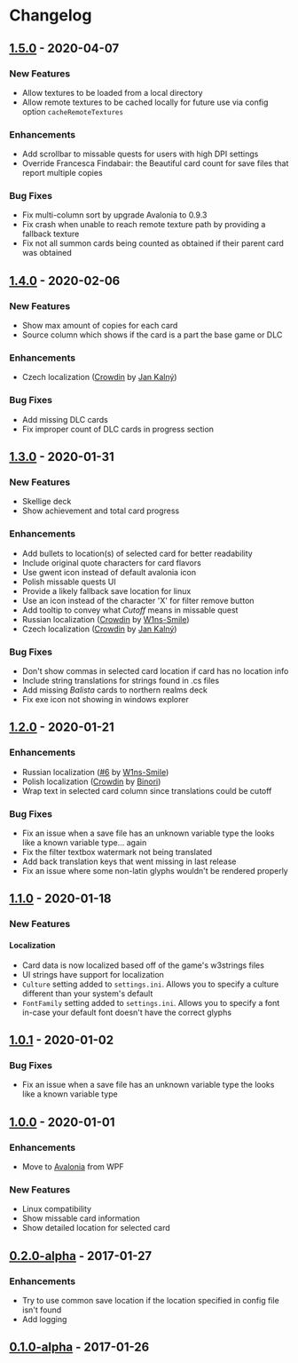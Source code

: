 # Changelog

## [1.5.0] - 2020-04-07

### New Features

- Allow textures to be loaded from a local directory
- Allow remote textures to be cached locally for future use via config option `cacheRemoteTextures`

### Enhancements

- Add scrollbar to missable quests for users with high DPI settings
- Override Francesca Findabair: the Beautiful card count for save files that report multiple copies

### Bug Fixes

- Fix multi-column sort by upgrade Avalonia to 0.9.3
- Fix crash when unable to reach remote texture path by providing a fallback texture
- Fix not all summon cards being counted as obtained if their parent card was obtained

## [1.4.0] - 2020-02-06

### New Features

- Show max amount of copies for each card
- Source column which shows if the card is a part the base game or DLC

### Enhancements 

- Czech localization ([Crowdin] by [Jan Kalný])

### Bug Fixes

- Add missing DLC cards
- Fix improper count of DLC cards in progress section

## [1.3.0] - 2020-01-31

### New Features

- Skellige deck
- Show achievement and total card progress

### Enhancements

- Add bullets to location(s) of selected card for better readability
- Include original quote characters for card flavors
- Use gwent icon instead of default avalonia icon
- Polish missable quests UI
- Provide a likely fallback save location for linux
- Use an icon instead of the character 'X' for filter remove button
- Add tooltip to convey what _Cutoff_ means in missable quest
- Russian localization ([Crowdin] by [W1ns-Smile])
- Czech localization ([Crowdin] by [Jan Kalný])

### Bug Fixes

- Don't show commas in selected card location if card has no location info
- Include string translations for strings found in .cs files
- Add missing _Balista_ cards to northern realms deck
- Fix exe icon not showing in windows explorer

## [1.2.0] - 2020-01-21

### Enhancements

- Russian localization ([#6] by [W1ns-Smile])
- Polish localization ([Crowdin] by [Binori])
- Wrap text in selected card column since translations could be cutoff

### Bug Fixes

 - Fix an issue when a save file has an unknown variable type the looks like a known variable type... again
 - Fix the filter textbox watermark not being translated
 - Add back translation keys that went missing in last release
 - Fix an issue where some non-latin glyphs wouldn't be rendered properly
 
## [1.1.0] - 2020-01-18

### New Features

#### Localization

- Card data is now localized based off of the game's w3strings files
- UI strings have support for localization
- `Culture` setting added to `settings.ini`. Allows you to specify a culture different than your system's default
- `FontFamily` setting added to `settings.ini`. Allows you to specify a font in-case your default font doesn't have the correct glyphs

## [1.0.1] - 2020-01-02

### Bug Fixes

- Fix an issue when a save file has an unknown variable type the looks like a known variable type

## [1.0.0] - 2020-01-01

### Enhancements

- Move to [Avalonia] from WPF

### New Features

- Linux compatibility
- Show missable card information
- Show detailed location for selected card

## [0.2.0-alpha] - 2017-01-27

### Enhancements

- Try to use common save location if the location specified in config file isn't found
- Add logging

## [0.1.0-alpha] - 2017-01-26

[unreleased]: https://github.com/rfvgyhn/gwent-tracker/compare/v1.4.0...HEAD
[1.5.0]: https://github.com/rfvgyhn/gwent-tracker/compare/v1.4.0...v1.5.0
[1.4.0]: https://github.com/rfvgyhn/gwent-tracker/compare/v1.3.0...v1.4.0
[1.3.0]: https://github.com/rfvgyhn/gwent-tracker/compare/v1.2.0...v1.3.0
[1.2.0]: https://github.com/rfvgyhn/gwent-tracker/compare/v1.1.0...v1.2.0
[1.1.0]: https://github.com/rfvgyhn/gwent-tracker/compare/v1.0.1...v1.1.0
[1.0.1]: https://github.com/rfvgyhn/gwent-tracker/compare/v1.0.0...v1.0.1
[1.0.0]: https://github.com/rfvgyhn/gwent-tracker/compare/v0.2.0-alpha...v1.0.0
[0.2.0-alpha]: https://github.com/rfvgyhn/gwent-tracker/compare/v0.1.0-alpha...v0.2.0-alpha
[0.1.0-alpha]: https://github.com/rfvgyhn/gwent-tracker/compare/cd9002c...v0.1.0-alpha
[avalonia]: https://avaloniaui.net/
[#6]: https://github.com/Rfvgyhn/gwent-tracker/pull/6
[Crowdin]: https://crowdin.com/project/gwent-tracker
[W1ns-Smile]: https://github.com/W1ns-Smile
[Binori]: https://crowdin.com/profile/Binori
[Jan Kalný]: https://crowdin.com/profile/honzas4400w
